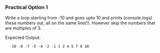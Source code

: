 ### Practical Option 1
Write a loop starting from -10 and goes upto 10 and prints (console.logs) these numbers out, all on the same line(!).  However skip the numbers that are multiples of 3.

Expected Output: 

```
  -10 -8 -7 -5 -4 -2 -1 1 2 4 5 7 8 10
```